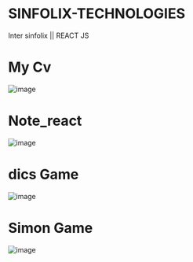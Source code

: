 # SINFOLIX-TECHNOLOGIES
Inter sinfolix || REACT JS

# My Cv
![image](https://github.com/avinashthetech/SINFOLIX-TECHNOLOGIES/assets/101344389/8490562b-17c8-4480-9ec1-ec0c7a3f45b4)

# Note_react
![image](https://github.com/avinashthetech/SINFOLIX-TECHNOLOGIES/assets/101344389/b28d8261-1107-470b-8200-6ed806016818)
# dics Game
![image](https://github.com/avinashthetech/SINFOLIX-TECHNOLOGIES/assets/101344389/a69774dc-ddb7-43e1-b970-da08cee0639f)
# Simon Game
![image](https://github.com/avinashthetech/SINFOLIX-TECHNOLOGIES/assets/101344389/58d2687e-240b-470f-b1c5-0dfa088a20a5)

